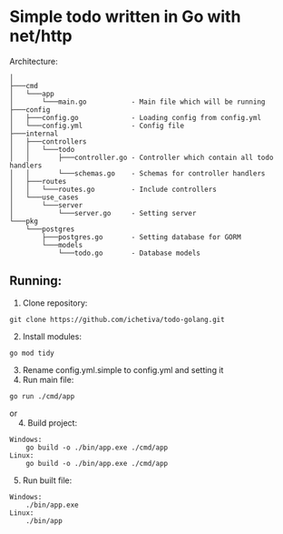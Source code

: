 # Simple todo written in Go with net/http

Architecture:
```
│
├───cmd
│   └───app
│       └───main.go           - Main file which will be running
├───config
│   ├───config.go             - Loading config from config.yml
│   └───config.yml            - Config file
├───internal
│   ├───controllers
│   │   └───todo
│   │       ├───controller.go - Controller which contain all todo handlers
│   │       └───schemas.go    - Schemas for controller handlers
│   ├───routes
│   │   └───routes.go         - Include controllers
│   └───use_cases
│       └───server
│           └───server.go     - Setting server
└───pkg
    └───postgres
        ├───postgres.go       - Setting database for GORM
        └───models
            └───todo.go       - Database models
```

## Running:
1. Clone repository:
```
git clone https://github.com/ichetiva/todo-golang.git
```
2. Install modules:
```
go mod tidy
```
3. Rename config.yml.simple to config.yml and setting it
4. Run main file:
```
go run ./cmd/app
```
or\
&nbsp;&nbsp;&nbsp;&nbsp;4. Build project:
```
Windows:
    go build -o ./bin/app.exe ./cmd/app
Linux:
    go build -o ./bin/app.exe ./cmd/app
```
5. Run built file:
```
Windows:
    ./bin/app.exe
Linux:
    ./bin/app
```
